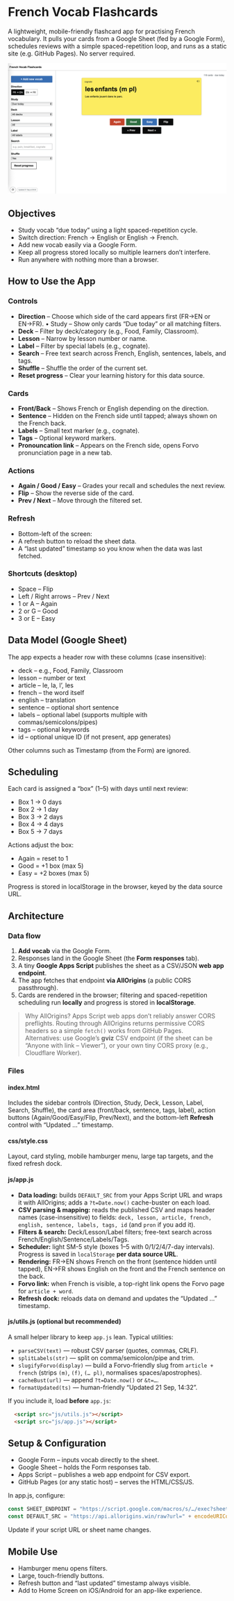 # French Vocab Flashcards

A lightweight, mobile-friendly flashcard app for practising French vocabulary. It pulls your cards from a Google Sheet (fed by a Google Form), schedules reviews with a simple spaced-repetition loop, and runs as a static site (e.g. GitHub Pages). No server required.

![french flashcards app screengrab](app_image.png)


## Objectives
* Study vocab “due today” using a light spaced-repetition cycle.
* Switch direction: French → English or English → French.
* Add new vocab easily via a Google Form.
* Keep all progress stored locally so multiple learners don’t interfere.
* Run anywhere with nothing more than a browser.


## How to Use the App

### Controls
* **Direction** – Choose which side of the card appears first (FR→EN or EN→FR).	•	Study – Show only cards “Due today” or all matching filters.
* **Deck** – Filter by deck/category (e.g., Food, Family, Classroom).
* **Lesson** – Narrow by lesson number or name.
* **Label** – Filter by special labels (e.g., cognate).
* **Search** – Free text search across French, English, sentences, labels, and tags.
* **Shuffle** – Shuffle the order of the current set.
* **Reset progress** – Clear your learning history for this data source.

### Cards
* **Front/Back** – Shows French or English depending on the direction.
* **Sentence** – Hidden on the French side until tapped; always shown on the French back.
* **Labels** – Small text marker (e.g., cognate).
* **Tags** – Optional keyword markers.
* **Pronouncation link** – Appears on the French side, opens Forvo pronunciation page in a new tab.

### Actions
* **Again / Good / Easy** – Grades your recall and schedules the next review.
* **Flip** – Show the reverse side of the card.
* **Prev / Next** – Move through the filtered set.

### Refresh
* Bottom-left of the screen:
* A refresh button to reload the sheet data.
* A “last updated” timestamp so you know when the data was last fetched.

### Shortcuts (desktop)
* Space – Flip
* Left / Right arrows – Prev / Next
* 1 or A – Again
* 2 or G – Good
* 3 or E – Easy


## Data Model (Google Sheet)

The app expects a header row with these columns (case insensitive):
* deck – e.g., Food, Family, Classroom
* lesson – number or text
* article – le, la, l’, les
* french – the word itself
* english – translation
* sentence – optional short sentence
* labels – optional label (supports multiple with commas/semicolons/pipes)
* tags – optional keywords
* id – optional unique ID (if not present, app generates)

Other columns such as Timestamp (from the Form) are ignored.


## Scheduling

Each card is assigned a “box” (1–5) with days until next review:
* Box 1 → 0 days
* Box 2 → 1 day
* Box 3 → 2 days
* Box 4 → 4 days
* Box 5 → 7 days

Actions adjust the box:
* Again = reset to 1
* Good = +1 box (max 5)
* Easy = +2 boxes (max 5)

Progress is stored in localStorage in the browser, keyed by the data source URL.


## Architecture

### Data flow
1. **Add vocab** via the Google Form.
2. Responses land in the Google Sheet (the **Form responses** tab).
3. A tiny **Google Apps Script** publishes the sheet as a CSV/JSON **web app endpoint**.
4. The app fetches that endpoint **via AllOrigins** (a public CORS passthrough).
5. Cards are rendered in the browser; filtering and spaced-repetition scheduling run **locally** and progress is stored in **localStorage**.

> Why AllOrigins? Apps Script web apps don’t reliably answer CORS preflights. Routing through AllOrigins returns permissive CORS headers so a simple `fetch()` works from GitHub Pages.  
> Alternatives: use Google’s **gviz** CSV endpoint (if the sheet can be “Anyone with link – Viewer”), or your own tiny CORS proxy (e.g., Cloudflare Worker).

### Files
#### index.html 
Includes the sidebar controls (Direction, Study, Deck, Lesson, Label, Search, Shuffle), the card area (front/back, sentence, tags, label), action buttons (Again/Good/Easy/Flip, Prev/Next), and the bottom-left **Refresh** control with “Updated …” timestamp.

#### css/style.css  
Layout, card styling, mobile hamburger menu, large tap targets, and the fixed refresh dock.

#### js/app.js
* **Data loading:** builds `DEFAULT_SRC` from your Apps Script URL and wraps it with AllOrigins; adds a `?t=Date.now()` cache-buster on each load.  
* **CSV parsing & mapping:** reads the published CSV and maps header names (case-insensitive) to fields: `deck, lesson, article, french, english, sentence, labels, tags, id` (and `pron` if you add it).  
* **Filters & search:** Deck/Lesson/Label filters; free-text search across French/English/Sentence/Labels/Tags.  
* **Scheduler:** light SM-5 style (boxes 1–5 with 0/1/2/4/7-day intervals). Progress is saved in `localStorage` **per data source URL**.  
* **Rendering:** FR→EN shows French on the front (sentence hidden until tapped), EN→FR shows English on the front and the French sentence on the back.  
* **Forvo link:** when French is visible, a top-right link opens the Forvo page for `article + word`.  
* **Refresh dock:** reloads data on demand and updates the “Updated …” timestamp.

#### js/utils.js (optional but recommended)  
A small helper library to keep `app.js` lean. Typical utilities:
* `parseCSV(text)` — robust CSV parser (quotes, commas, CRLF).  
* `splitLabels(str)` — split on comma/semicolon/pipe and trim.  
* `slugifyForvo(display)` — build a Forvo-friendly slug from `article + french` (strips `(m)`, `(f)`, `(… pl)`, normalises spaces/apostrophes).  
* `cacheBust(url)` — append `?t=Date.now()` or `&t=…`.  
* `formatUpdated(ts)` — human-friendly “Updated 21 Sep, 14:32”.

If you include it, load **before** `app.js`:
```html
  <script src="js/utils.js"></script>
  <script src="js/app.js"></script>
```

## Setup & Configuration
* Google Form – inputs vocab directly to the sheet.
* Google Sheet – holds the Form responses tab.
* Apps Script – publishes a web app endpoint for CSV export.
* GitHub Pages (or any static host) – serves the HTML/CSS/JS.

In app.js, configure:
```javascript
const SHEET_ENDPOINT = "https://script.google.com/macros/s/…/exec?sheet=Form%20responses";
const DEFAULT_SRC = "https://api.allorigins.win/raw?url=" + encodeURIComponent(SHEET_ENDPOINT);
```
Update if your script URL or sheet name changes.

## Mobile Use
* Hamburger menu opens filters.
* Large, touch-friendly buttons.
* Refresh button and “last updated” timestamp always visible.
* Add to Home Screen on iOS/Android for an app-like experience.
